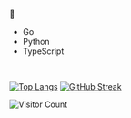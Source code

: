 
🧡
- Go
- Python
- TypeScript

<br>

[![Top Langs](https://github-readme-stats.vercel.app/api/top-langs/?username=leaf48&langs_count=20&layout=compact)](https://www.youtube.com/watch?v=dQw4w9WgXcQ)
[![GitHub Streak](https://github-readme-streak-stats.herokuapp.com?user=leaf48&theme=dark&hide_border=true&date_format=%5BY.%5Dn.j)](https://www.youtube.com/watch?v=dQw4w9WgXcQ)

![Visitor Count](https://profile-counter.glitch.me/{leaf48}/count.svg)
